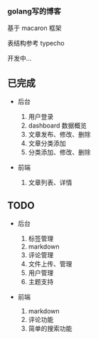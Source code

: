 ### golang写的博客

基于 macaron 框架

表结构参考 typecho

开发中...

## 已完成

* 后台
    1. 用户登录
    1. dashboard 数据概览
    1. 文章发布、修改、删除
    1. 文章分类添加
    1. 分类添加、修改、删除

* 前端
    1. 文章列表、详情

## TODO

* 后台
    1. 标签管理
    1. markdown
    1. 评论管理
    1. 文件上传、管理
    1. 用户管理
    1. 主题支持
    
    
* 前端
    1. markdown
    1. 评论功能
    1. 简单的搜索功能



